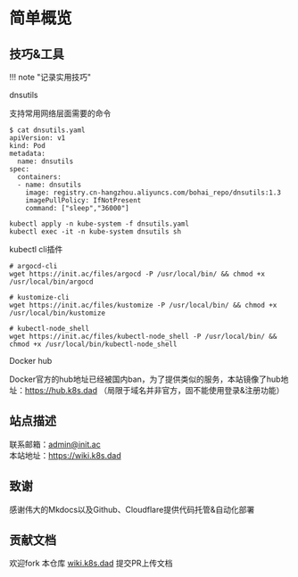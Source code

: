 # 简单概览

## 技巧&工具

!!! note "记录实用技巧"

dnsutils

支持常用网络层面需要的命令

```shell
$ cat dnsutils.yaml
apiVersion: v1
kind: Pod
metadata:
  name: dnsutils
spec:
  containers:
  - name: dnsutils
    image: registry.cn-hangzhou.aliyuncs.com/bohai_repo/dnsutils:1.3
    imagePullPolicy: IfNotPresent
    command: ["sleep","36000"]
```

```shell
kubectl apply -n kube-system -f dnsutils.yaml
kubectl exec -it -n kube-system dnsutils sh
```

kubectl cli插件

```shell
# argocd-cli
wget https://init.ac/files/argocd -P /usr/local/bin/ && chmod +x /usr/local/bin/argocd

# kustomize-cli
wget https://init.ac/files/kustomize -P /usr/local/bin/ && chmod +x /usr/local/bin/kustomize

# kubectl-node_shell
wget https://init.ac/files/kubectl-node_shell -P /usr/local/bin/ && chmod +x /usr/local/bin/kubectl-node_shell
```

Docker hub

Docker官方的hub地址已经被国内ban，为了提供类似的服务，本站镜像了hub地址：https://hub.k8s.dad  （局限于域名并非官方，固不能使用登录&注册功能）

## 站点描述

联系邮箱：admin@init.ac  
本站地址：https://wiki.k8s.dad

## 致谢

感谢伟大的Mkdocs以及Github、Cloudflare提供代码托管&自动化部署

## 贡献文档

欢迎fork 本仓库 [wiki.k8s.dad](https://github.com/bohai-repo/wiki.k8s.dad) 提交PR上传文档
